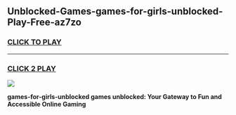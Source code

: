 
## Unblocked-Games-games-for-girls-unblocked-Play-Free-az7zo
<h3>
<a href="https://premium76.site?title=games-for-girls-unblocked&ref=15A">CLICK TO PLAY</a></h3>
<hr>

<h3>
<a href="https://premium76.site?title=games-for-girls-unblocked&ref=15A">CLICK 2 PLAY</a>
  
</h3>

<a href="https://premium76.site?title=games-for-girls-unblocked&ref=15A"><img src="https://clearcache.store/games.png"></a>


**games-for-girls-unblocked games unblocked: Your Gateway to Fun and Accessible Online Gaming**
